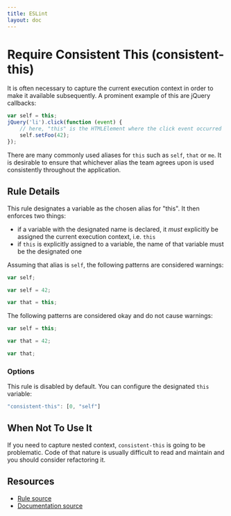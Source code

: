 ```yaml
---
title: ESLint
layout: doc
---
```

<!-- Note: No pull requests accepted for this file. See README.md in the root directory for details. -->
# Require Consistent This (consistent-this)

It is often necessary to capture the current execution context in order to make it available subsequently. A prominent example of this are jQuery callbacks:

```js
var self = this;
jQuery('li').click(function (event) {
	// here, "this" is the HTMLElement where the click event occurred
	self.setFoo(42);
});
```

There are many commonly used aliases for `this` such as `self`, `that` or `me`. It is desirable to ensure that whichever alias the team agrees upon is used consistently throughout the application.

## Rule Details

This rule designates a variable as the chosen alias for "this". It then enforces two things:

 - if a variable with the designated name is declared, it *must* explicitly be assigned the current execution context, i.e. `this`
 - if `this` is explicitly assigned to a variable, the name of that variable must be the designated one

Assuming that alias is `self`, the following patterns are considered warnings:

```js
var self;

var self = 42;

var that = this;
```

The following patterns are considered okay and do not cause warnings:

```js
var self = this;

var that = 42;

var that;
```

### Options

This rule is disabled by default. You can configure the designated `this` variable:

```js
"consistent-this": [0, "self"]
```

## When Not To Use It

If you need to capture nested context, `consistent-this` is going to be problematic. Code of that nature is usually difficult to read and maintain and you should consider refactoring it.

## Resources

* [Rule source](https://github.com/eslint/eslint/tree/master/lib/rules/consistent-this.js)
* [Documentation source](https://github.com/eslint/eslint/tree/master/docs/rules/consistent-this.md)
